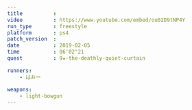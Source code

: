```yaml
---
title          :
video          : https://www.youtube.com/embed/ou02D9tNP4Y
run_type       : freestyle
platform       : ps4
patch_version  : 
date           : 2019-02-05
time           : 06'02"21
quest          : 9★-the-deathly-quiet-curtain

runners:
    - はおー

weapons:
    - light-bowgun
---
```

